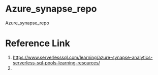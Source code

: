 # Azure_synapse_repo
Azure_synapse_repo

# Reference Link
1. https://www.serverlesssql.com/learning/azure-synapse-analytics-serverless-sql-pools-learning-resources/
2. 
